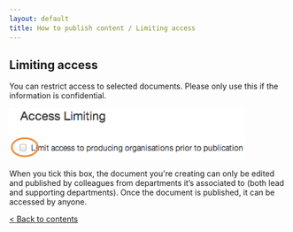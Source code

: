 ```yaml
---
layout: default
title: How to publish content / Limiting access
---
```


## Limiting access

You can restrict access to selected documents. Please only use this if the information is confidential.

![Limiting access 1](limiting-access-1.png)
	
When you tick this box, the document you're creating can only be edited and published by colleagues from departments it’s associated to (both lead and supporting departments). Once the document is published, it can be accessed by anyone.

[< Back to contents](http://alphagov.github.io/inside-government-admin-guide)
